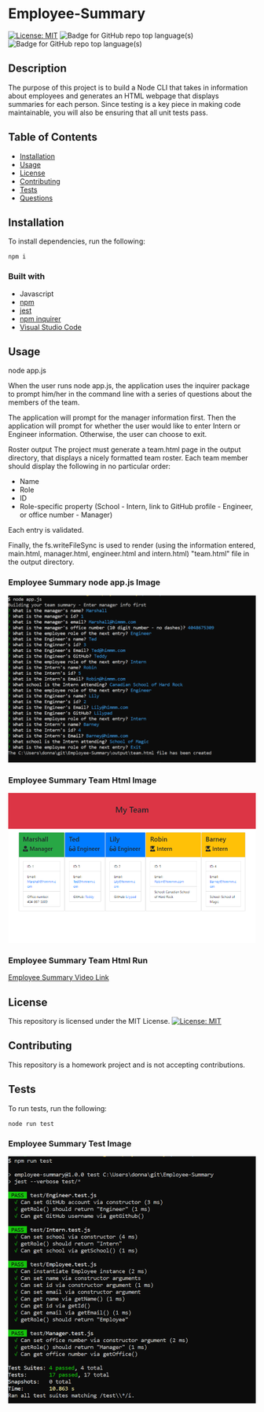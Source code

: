 # Employee-Summary

[![License: MIT](https://img.shields.io/badge/License-MIT-yellow.svg)](https://opensource.org/licenses/MIT) ![Badge for GitHub repo top language(s)](https://img.shields.io/badge/-JavaScript-blue)  ![Badge for GitHub repo top language(s)](https://img.shields.io/badge/-HTML-blue)  


## Description

The purpose of this project is to build a Node CLI that takes in information about employees and generates an HTML webpage that displays summaries for each person. Since testing is a key piece in making code maintainable, you will also be ensuring that all unit tests pass.

## Table of Contents
* [Installation](#installation)
* [Usage](#usage)
* [License](#license)
* [Contributing](#contributing)
* [Tests](#tests)
* [Questions](#questions)


## Installation

To install dependencies, run the following:

```
npm i
```
### Built with
* Javascript
* [npm](https://nodejs.org/en/)
* [jest](https://jestjs.io/docs/en/cli)
* [npm inquirer](https://www.npmjs.com/package/inquirer)
* [Visual Studio Code](code.visualstudio.com)

## Usage

node app.js

When the user runs node app.js, the application uses the inquirer package to prompt him/her in the command line with a series of questions about the members of the team.

The application will prompt for the manager information first.  Then the application will prompt for whether the user would like to enter Intern or Engineer information.  Otherwise, the user can choose to exit.  

Roster output
The project must generate a team.html page in the output directory, that displays a nicely formatted team roster. Each team member should display the following in no particular order:
* Name
* Role
* ID
* Role-specific property (School - Intern, link to GitHub profile - Engineer, or office number - Manager)

Each entry is validated.

Finally, the fs.writeFileSync is used to render (using the information entered, main.html, manager.html, engineer.html and intern.html) "team.html" file in the output directory.

### Employee Summary node app.js Image
![Employee Summary node app.js Image](./Employee-Summary-snapshot.PNG)


### Employee Summary Team Html Image
![Employee Summary Team Html Image](./Employee-Summary-html-output.PNG)


### Employee Summary Team Html Run
[Employee Summary Video Link](https://drive.google.com/file/d/1Si1Zc_tUk_P-ihOjGY-a27yIQTYs0bsd/view?usp=sharing)


## License

This repository is licensed under the MIT License.
[![License: MIT](https://img.shields.io/badge/License-MIT-yellow.svg)](https://opensource.org/licenses/MIT)


## Contributing

This repository is a homework project and is not accepting contributions.


## Tests

To run tests, run the following:
```
node run test
```
### Employee Summary Test Image
![Employee Summary node run test Image](./Employee-Summary-npm-run-test.PNG)



